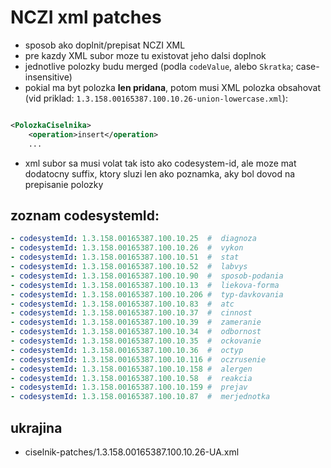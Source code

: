# NCZI xml patches

- sposob ako doplnit/prepisat NCZI XML
- pre kazdy XML subor moze tu existovat jeho dalsi doplnok
- jednotlive polozky budu merged (podla `codeValue`, alebo `Skratka`; case-insensitive)
- pokial ma byt polozka **len pridana**, potom musi XML polozka obsahovat (vid
  priklad: `1.3.158.00165387.100.10.26-union-lowercase.xml`):

```xml

<PolozkaCiselnika>
    <operation>insert</operation>
    ...
```

- xml subor sa musi volat tak isto ako codesystem-id, ale moze mat dodatocny suffix, ktory sluzi len ako
  poznamka, aky bol dovod na prepisanie polozky

## zoznam codesystemId:

```yaml
- codesystemId: 1.3.158.00165387.100.10.25  #  diagnoza
- codesystemId: 1.3.158.00165387.100.10.26  #  vykon
- codesystemId: 1.3.158.00165387.100.10.51  #  stat
- codesystemId: 1.3.158.00165387.100.10.52  #  labvys
- codesystemId: 1.3.158.00165387.100.10.90  #  sposob-podania
- codesystemId: 1.3.158.00165387.100.10.13  #  liekova-forma
- codesystemId: 1.3.158.00165387.100.10.206 #  typ-davkovania
- codesystemId: 1.3.158.00165387.100.10.83  #  atc
- codesystemId: 1.3.158.00165387.100.10.37  #  cinnost
- codesystemId: 1.3.158.00165387.100.10.39  #  zameranie
- codesystemId: 1.3.158.00165387.100.10.34  #  odbornost
- codesystemId: 1.3.158.00165387.100.10.35  #  ockovanie
- codesystemId: 1.3.158.00165387.100.10.36  #  octyp
- codesystemId: 1.3.158.00165387.100.10.116 #  oczrusenie
- codesystemId: 1.3.158.00165387.100.10.158 #  alergen
- codesystemId: 1.3.158.00165387.100.10.58  #  reakcia
- codesystemId: 1.3.158.00165387.100.10.159 #  prejav
- codesystemId: 1.3.158.00165387.100.10.87  #  merjednotka
```

## ukrajina
- ciselnik-patches/1.3.158.00165387.100.10.26-UA.xml